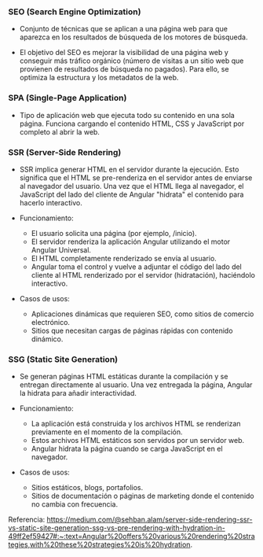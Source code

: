 ### SEO (Search Engine Optimization)

- Conjunto de técnicas que se aplican a una página web para que aparezca en los resultados de búsqueda de los motores de búsqueda.

- El objetivo del SEO es mejorar la visibilidad de una página web y conseguir más tráfico orgánico (número de visitas a un sitio web que provienen de resultados de búsqueda no pagados).
Para ello, se optimiza la estructura y los metadatos de la web.

### SPA (Single-Page Application)

- Tipo de aplicación web que ejecuta todo su contenido en una sola página. Funciona cargando el contenido HTML, CSS y JavaScript por completo al abrir la web.

### SSR (Server-Side Rendering)

- SSR implica generar HTML en el servidor durante la ejecución. Esto significa que el HTML se pre-renderiza en el servidor antes de enviarse al navegador del usuario. Una vez que el HTML llega al navegador, el JavaScript del lado del cliente de Angular "hidrata" el contenido para hacerlo interactivo.
- Funcionamiento:
    - El usuario solicita una página (por ejemplo, /inicio).
    - El servidor renderiza la aplicación Angular utilizando el motor Angular Universal.
    - El HTML completamente renderizado se envía al usuario.
    - Angular toma el control y vuelve a adjuntar el código del lado del cliente al HTML renderizado por el servidor (hidratación), haciéndolo interactivo.

- Casos de usos:
    - Aplicaciones dinámicas que requieren SEO, como sitios de comercio electrónico.
    - Sitios que necesitan cargas de páginas rápidas con contenido dinámico.

### SSG (Static Site Generation)

- Se generan páginas HTML estáticas durante la compilación y se entregan directamente al usuario. Una vez entregada la página, Angular la hidrata para añadir interactividad.

- Funcionamiento:
    - La aplicación está construida y los archivos HTML se renderizan previamente en el momento de la compilación.
    - Estos archivos HTML estáticos son servidos por un servidor web.
    - Angular hidrata la página cuando se carga JavaScript en el navegador.

- Casos de usos:
    - Sitios estáticos, blogs, portafolios.
    - Sitios de documentación o páginas de marketing donde el contenido no cambia con frecuencia.

Referencia:
https://medium.com/@sehban.alam/server-side-rendering-ssr-vs-static-site-generation-ssg-vs-pre-rendering-with-hydration-in-49ff2ef59427#:~:text=Angular%20offers%20various%20rendering%20strategies,with%20these%20strategies%20is%20hydration.
